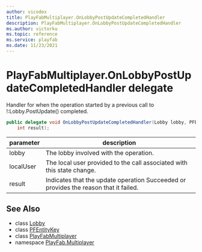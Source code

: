 ```yaml
---
author: vicodex
title: PlayFabMultiplayer.OnLobbyPostUpdateCompletedHandler
description: PlayFabMultiplayer.OnLobbyPostUpdateCompletedHandler
ms.author: victorku
ms.topic: reference
ms.service: playfab
ms.date: 11/23/2021
---
```


# PlayFabMultiplayer.OnLobbyPostUpdateCompletedHandler delegate

Handler for when the operation started by a previous call to !:Lobby.PostUpdate() completed.

```csharp
public delegate void OnLobbyPostUpdateCompletedHandler(Lobby lobby, PFEntityKey localUser, 
    int result);
```

| parameter | description |
| --- | --- |
| lobby | The lobby involved with the operation. |
| localUser | The local user provided to the call associated with this state change. |
| result | Indicates that the update operation Succeeded or provides the reason that it failed. |

## See Also

* class [Lobby](./Lobby.md)
* class [PFEntityKey](./PFEntityKey.md)
* class [PlayFabMultiplayer](./PlayFabMultiplayer.md)
* namespace [PlayFab.Multiplayer](../PlayFabMultiplayerSDK.md)

